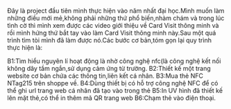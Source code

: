 Đây là project đầu tiên mình thực hiện  vào năm nhất đại học.Mình muốn làm những điều mới mẻ,không phải những thứ phổ biến,nhàm chám và trong lúc tình cờ thì mình xem được các video giới thiệu về Card Visit thông minh 
và rồi mình hứng thứ bắt tay vào làm Card Visit thông minh này.Sau một quá trình tìm tòi mình đã làm được nó.Các bước cơ bản,tóm gọn lại quy trình thực hiện là:

B1:Tìm hiểu nguyên lí hoạt động là nhờ công nghệ nfc(là công nghệ kết nối không dây tầm ngắn,sử dụng cảm ứng từ trường.
B2:Thiết kế một trang website cơ bản chứa các thông tin,liên kết cá nhân.
B3:Mua thẻ NFC NTag215 trên shoppe về.
B4:Dùng thiết bị có hỗ trợ công nghệ NFC để có thể ghi url trang web cá nhân đã tạo vào trong thẻ
B5:In UV hình đã thiết kế lên mặt thẻ,có thể in thêm mã QR trang web
B6:Chạm thẻ vào điện thoại.
